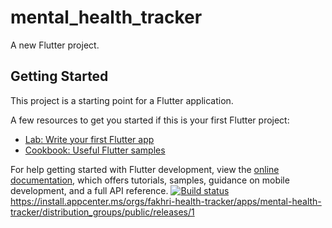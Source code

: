 # mental_health_tracker

A new Flutter project.

## Getting Started

This project is a starting point for a Flutter application.

A few resources to get you started if this is your first Flutter project:

- [Lab: Write your first Flutter app](https://docs.flutter.dev/get-started/codelab)
- [Cookbook: Useful Flutter samples](https://docs.flutter.dev/cookbook)

For help getting started with Flutter development, view the
[online documentation](https://docs.flutter.dev/), which offers tutorials,
samples, guidance on mobile development, and a full API reference.
[![Build status](https://build.appcenter.ms/v0.1/apps/09b78737-808e-4d25-8442-cca4397ff96d/branches/main/badge)](https://appcenter.ms)
https://install.appcenter.ms/orgs/fakhri-health-tracker/apps/mental-health-tracker/distribution_groups/public/releases/1